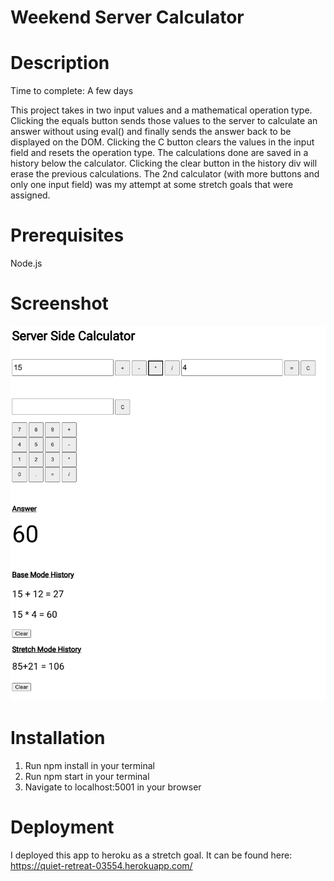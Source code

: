 # Weekend Server Calculator

# Description

Time to complete: A few days

This project takes in two input values and a mathematical operation type. Clicking the equals button sends those values to the server to calculate an answer without using eval() and finally sends the answer back to be displayed on the DOM. Clicking the C button clears the values in the input field and resets the operation type. The calculations done are saved in a history below the calculator. Clicking the clear button in the history div will erase the previous calculations. The 2nd calculator (with more buttons and only one input field) was my attempt at some stretch goals that were assigned.

# Prerequisites

Node.js

# Screenshot

![Preview](./images/finished-preview.png)

# Installation

1. Run npm install in your terminal
2. Run npm start in your terminal
3. Navigate to localhost:5001 in your browser

# Deployment

I deployed this app to heroku as a stretch goal. It can be found here: https://quiet-retreat-03554.herokuapp.com/


